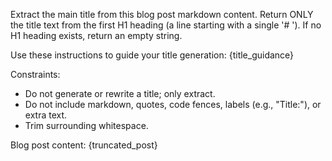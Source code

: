 Extract the main title from this blog post markdown content. Return ONLY the title text from the first H1 heading (a line starting with a single '# ').
If no H1 heading exists, return an empty string.

Use these instructions to guide your title generation:
{title_guidance}

Constraints:
- Do not generate or rewrite a title; only extract.
- Do not include markdown, quotes, code fences, labels (e.g., "Title:"), or extra text.
- Trim surrounding whitespace.

Blog post content:
{truncated_post}
